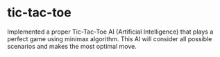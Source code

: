 # tic-tac-toe 
Implemented a proper Tic-Tac-Toe AI (Artificial Intelligence) that plays a perfect game using minimax algorithm. 
This AI will consider all possible scenarios and makes the most optimal move.
